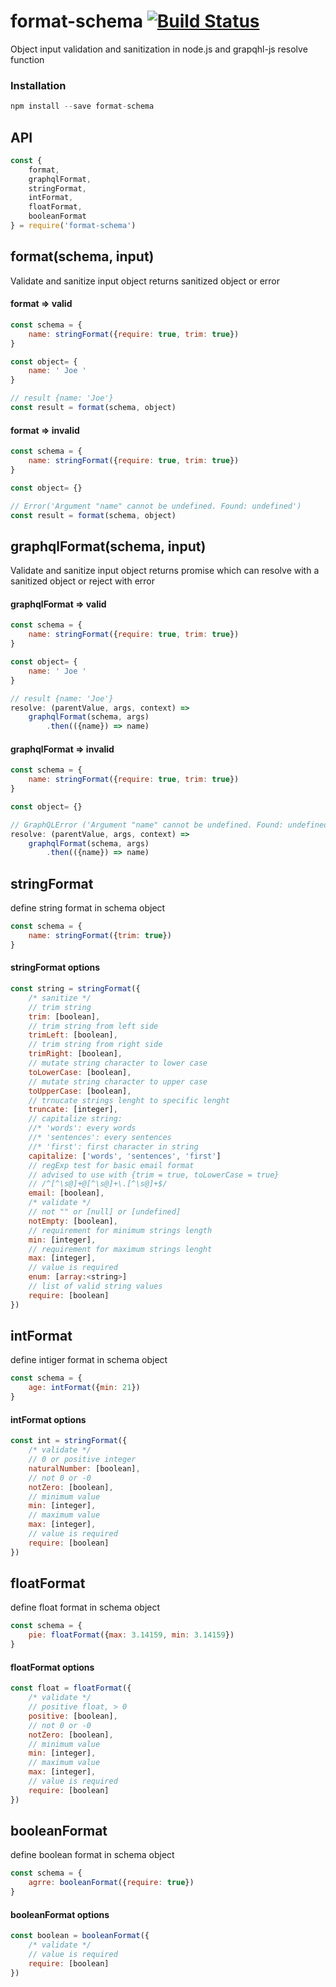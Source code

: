 # format-schema [![Build Status](https://travis-ci.org/mjasnikovs/format-schema.svg?branch=master)](https://travis-ci.org/mjasnikovs/format-schema)

Object input validation and sanitization in node.js and grapqhl-js resolve function

### Installation

```javascript
npm install --save format-schema
```

## API

```javascript
const {
    format,
    graphqlFormat,
    stringFormat,
    intFormat,
    floatFormat,
    booleanFormat
} = require('format-schema')

```

## format(schema, input)
Validate and sanitize input object
returns sanitized object or error

#### format => valid
```javascript
const schema = {
    name: stringFormat({require: true, trim: true})
}

const object= {
    name: ' Joe '
}

// result {name: 'Joe'}
const result = format(schema, object)

```

#### format => invalid
```javascript
const schema = {
    name: stringFormat({require: true, trim: true})
}

const object= {}

// Error('Argument "name" cannot be undefined. Found: undefined')
const result = format(schema, object)

```

## graphqlFormat(schema, input)
Validate and sanitize input object
returns promise which can resolve with a sanitized object or reject with error

#### graphqlFormat => valid
```javascript
const schema = {
    name: stringFormat({require: true, trim: true})
}

const object= {
    name: ' Joe '
}

// result {name: 'Joe'}
resolve: (parentValue, args, context) =>
	graphqlFormat(schema, args)
		.then(({name}) => name)

```

#### graphqlFormat => invalid
```javascript
const schema = {
    name: stringFormat({require: true, trim: true})
}

const object= {}

// GraphQLError ('Argument "name" cannot be undefined. Found: undefined')
resolve: (parentValue, args, context) =>
	graphqlFormat(schema, args)
		.then(({name}) => name)

```

## stringFormat
define string format in schema object

```javascript
const schema = {
	name: stringFormat({trim: true})
}

```

#### stringFormat options
```javascript
const string = stringFormat({
	/* sanitize */
	// trim string
	trim: [boolean],
	// trim string from left side
	trimLeft: [boolean],
	// trim string from right side
	trimRight: [boolean],
	// mutate string character to lower case
	toLowerCase: [boolean],
	// mutate string character to upper case
	toUpperCase: [boolean],
	// trnucate strings lenght to specific lenght
	truncate: [integer],
	// capitalize string:
	//* 'words': every words
	//* 'sentences': every sentences
	//* 'first': first character in string
	capitalize: ['words', 'sentences', 'first']
	// regExp test for basic email format
	// advised to use with {trim = true, toLowerCase = true}
	// /^[^\s@]+@[^\s@]+\.[^\s@]+$/
	email: [boolean],
	/* validate */
	// not "" or [null] or [undefined]
	notEmpty: [boolean],
	// requirement for minimum strings length
	min: [integer],
	// requirement for maximum strings lenght
	max: [integer],
	// value is required
	enum: [array:<string>]
	// list of valid string values
	require: [boolean]
})

```

## intFormat
define intiger format in schema object

```javascript
const schema = {
	age: intFormat({min: 21})
}

```

#### intFormat options
```javascript
const int = stringFormat({
	/* validate */
	// 0 or positive integer
	naturalNumber: [boolean],
	// not 0 or -0
	notZero: [boolean],
	// minimum value
	min: [integer],
	// maximum value
	max: [integer],
	// value is required
	require: [boolean]
})

```

## floatFormat
define float format in schema object

```javascript
const schema = {
	pie: floatFormat({max: 3.14159, min: 3.14159})
}

```

#### floatFormat options
```javascript
const float = floatFormat({
	/* validate */
	// positive float, > 0
	positive: [boolean],
	// not 0 or -0
	notZero: [boolean],
	// minimum value
	min: [integer],
	// maximum value
	max: [integer],
	// value is required
	require: [boolean]
})
```

## booleanFormat
define boolean format in schema object

```javascript
const schema = {
	agrre: booleanFormat({require: true})
}

```

#### booleanFormat options

```javascript
const boolean = booleanFormat({
	/* validate */
	// value is required
	require: [boolean]
})
